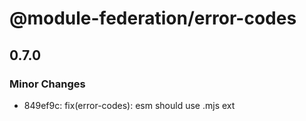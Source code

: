 # @module-federation/error-codes

## 0.7.0

### Minor Changes

- 849ef9c: fix(error-codes): esm should use .mjs ext
